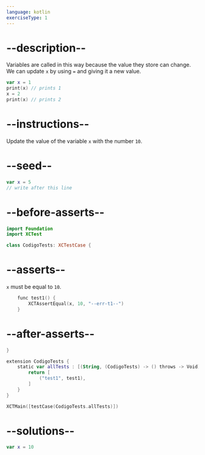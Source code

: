 ```yaml
---
language: kotlin
exerciseType: 1
---
```


# --description--

Variables are called in this way because the value they store can change.
We can update `x` by using `=` and giving it a new value.
```kotlin
var x = 1
print(x) // prints 1
x = 2
print(x) // prints 2
```

# --instructions--

Update the value of the variable `x` with the number `10`.

# --seed--

```kotlin
var x = 5
// write after this line
```

# --before-asserts--

```kotlin
import Foundation
import XCTest

class CodigoTests: XCTestCase {
```

# --asserts--

`x` must be equal to `10`.

```kotlin
    func test1() {
        XCTAssertEqual(x, 10, "--err-t1--")
    }
```

# --after-asserts--

```kotlin
}

extension CodigoTests {
    static var allTests : [(String, (CodigoTests) -> () throws -> Void)] {
        return [
            ("test1", test1),
        ]
    }
}

XCTMain([testCase(CodigoTests.allTests)])
```

# --solutions--

```kotlin
var x = 10
```
